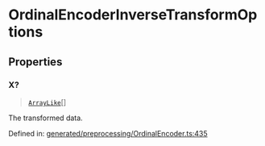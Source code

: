 # OrdinalEncoderInverseTransformOptions

## Properties

### X?

> [`ArrayLike`](../types/ArrayLike.md)[]

The transformed data.

Defined in:  [generated/preprocessing/OrdinalEncoder.ts:435](https://github.com/transitive-bullshit/scikit-learn-ts/blob/b59c1ff/packages/sklearn/src/generated/preprocessing/OrdinalEncoder.ts#L435)
